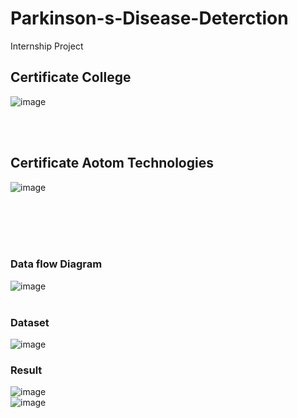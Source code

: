 # Parkinson-s-Disease-Deterction
Internship Project

## Certificate College
![image](https://github.com/Clg897/Parkinson-s-Disease-Deterction/assets/91803314/0c5e5ca2-d3bf-4932-a9ac-a8c2a132ac1b)

<br>
<br>

## Certificate Aotom Technologies
![image](https://github.com/Clg897/Parkinson-s-Disease-Deterction/assets/91803314/3cd3bb89-c85e-4dfb-aa4c-582bfa5c7e6a)

<br>
<br>
<br>
<br>

### Data flow Diagram
![image](https://github.com/Clg897/Parkinson-s-Disease-Deterction/assets/91803314/533a6824-3b57-4b41-9998-8e64e60e2de2)
<br>
<br>
### Dataset
![image](https://github.com/Clg897/Parkinson-s-Disease-Deterction/assets/91803314/9befe5d8-1bbf-491e-af44-38b834bd714a)

### Result 

![image](https://github.com/Clg897/Parkinson-s-Disease-Deterction/assets/91803314/b3eb04ae-163f-48b6-9cbf-136f71c83b1a)
<br>
![image](https://github.com/Clg897/Parkinson-s-Disease-Deterction/assets/91803314/58705cb6-f1ff-45da-9fc8-f5d6b2692b17)




